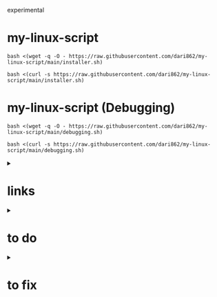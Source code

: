 experimental

# my-linux-script

```
bash <(wget -q -O - https://raw.githubusercontent.com/dari862/my-linux-script/main/installer.sh)
```

```
bash <(curl -s https://raw.githubusercontent.com/dari862/my-linux-script/main/installer.sh)
```

# my-linux-script (Debugging)

```
bash <(wget -q -O - https://raw.githubusercontent.com/dari862/my-linux-script/main/debugging.sh)
```

```
bash <(curl -s https://raw.githubusercontent.com/dari862/my-linux-script/main/debugging.sh)
```


<details>
<summary><h1>links</h1></summary>
  
	https://github.com/sudorook/debian
 	
	https://github.com/FancyChaos/debian-2021
 	
	https://github.com/ahmetcancicek/debian-post-install/blob/main/setup.sh
 	
	https://github.com/hathagat/debian-installer
 	
	https://github.com/ahmetcancicek/debian-post-install
  	
	https://xerolinux.xyz/
  	
	https://github.com/erikdubois/arcolinux-nemesis
  
</details>

<details>
<summary><h1>to do</h1></summary>

	number of installed appes : echo $(( $(dpkg-query -l | wc -l) - 5 ))
  	
	work on bspwm
  	
	dual moniter
  	
	hdmi switch
  
</details>


<details>
<summary><h1>to fix</h1></summary>
   
	xfce whiskermenu config
	
	/usr/bin/takeshot: line 16: viewnior: command not found
	
	dunst
	
	error: tray: Failed to put tray above 0x3800001 in the stack (XCB_MATCH (8))

</details>
